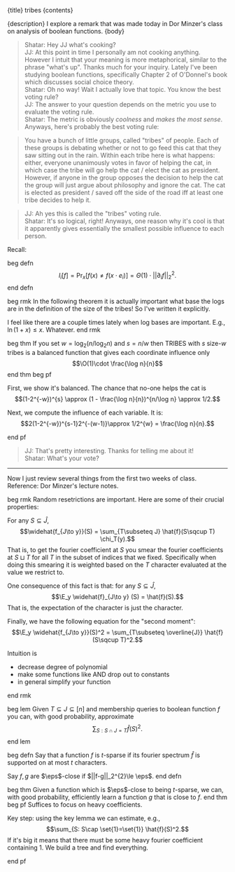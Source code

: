 {title}
tribes
{contents}

{description}
I explore a remark that was made today in Dor Minzer's class on
analysis of boolean functions.
{body}

> Shatar: Hey JJ what's cooking?\
> JJ: At this point in time I personally am not cooking anything.
However I intuit that your meaning is more metaphorical, similar
to the phrase "what's up". Thanks much for your inquiry. Lately
I've been studying boolean functions, specifically Chapter 2 of
O'Donnel's book which discusses social choice theory.\
> Shatar: Oh no way! Wait I actually love that topic. You know
the best voting rule?\
> JJ: The answer to your question depends on the metric you use
to evaluate the voting rule.\
> Shatar: The metric is obviously *coolness* and *makes the most
sense*. Anyways, here's probably the best voting rule:

> You have a bunch of little groups, called "tribes" of people.
Each of these groups is debating whether or not to go feed this
cat that they saw sitting out in the rain.
Within each tribe here is what happens: either, everyone
unanimously votes in favor of helping the cat, in which case the
tribe will go help the cat / elect the cat as president.
However, if anyone in the group opposes the decision to help the
cat the group will just argue about philosophy and ignore the
cat. The cat is elected as president / saved off the side of the
road iff at least one tribe decides to help it.

> JJ: Ah yes this is called the "tribes" voting rule.\
> Shatar: It's so logical, right! Anyways, one reason why it's
cool is that it apparently gives essentially the smallest
possible influence to each person.

Recall: 

beg defn
$$I_i[f] = \Pr_x[f(x)\neq f(x\cdot e_i)] = \Theta(1)\cdot
||\partial_i f||_2^{2}.$$
end defn

beg rmk 
In the following theorem it is actually important what base the
logs are in the definition of the size of the tribes! So I've written it explicitly.

I feel like there are a couple times lately when log bases are
important. E.g., $\ln (1+x)\le x$. Whatever.
end rmk

beg thm
If you set $w = \log_2 (n/\log_2 n)$ and $s = n/w$ then 
TRIBES with $s$ size-$w$ tribes is a balanced function that gives
each coordinate influence only 
$$\O(1)\cdot \frac{\log n}{n}$$
end thm
beg pf

First, we show it's balanced.
The chance that no-one helps the cat is 
$$(1-2^{-w})^{s} \approx (1 - \frac{\log n}{n})^{n/\log n} \approx 1/2.$$

Next, we compute the influence of each variable. It is:
$$2(1-2^{-w})^{s-1}2^{-(w-1)}\approx 1/2^{w} = \frac{\log n}{n}.$$

end pf

> JJ: That's pretty interesting. Thanks for telling me about it!\
> Shatar: What's your vote?

<cat>

---

Now I just review several things from the first two weeks of
class. Reference: Dor Minzer's lecture notes.

beg rmk
Random resetrictions are important.
Here are some of their crucial properties:

For any $S\subseteq \hat{J}$,
$$\widehat{f_{J\to y}}(S) = \sum_{T\subseteq J} \hat{f}(S\sqcup T) \chi_T(y).$$
That is, to get the fourier coefficient at $S$ you smear the
fourier coefficients at $S\sqcup T$ for all $T$ in the subset of
indices that we fixed. Specifically when doing this smearing it
is weighted based on the $T$ character evaluated at the value we
restrict to.

One consequence of this fact is that:
for any $S\subseteq \hat{J}$,
$$\E_y \widehat{f}_{J\to y} (S) = \hat{f}(S).$$
That is, the expectation of the character is just the character.

Finally, we have  the following equation for the "second moment":
$$\E_y \widehat{f_{J\to y}}(S)^2 = \sum_{T\subseteq \overline{J}} \hat{f}(S\sqcup T)^2.$$


Intuition is 

- decrease degree of polynomial
- make some functions like AND drop out to constants
- in general simplify your function

end rmk

beg lem
Given $T\subseteq J \subseteq [n]$ and membership queries to
boolean function $f$ you can, with good probability, approximate
$$\sum_{S: S\cap J = T} \hat{f}(S)^2.$$
end lem

beg defn
Say that a function $f$ is $t$-sparse if its fourier spectrum $\hat{f}$ is supported
on at most $t$ characters.

Say $f,g$ are $\eps$-close if $||f-g||_2^{2}\le \eps$.
end defn

beg thm
Given a function which is $\eps$-close to being $t$-sparse, we
can, with good probability, efficiently learn a function $g$ that is close to $f$.
end thm
beg pf
Suffices to focus  on heavy coefficients.

Key step: using the key lemma we can estimate, e.g., 
$$\sum_{S: S\cap \set{1}=\set{1}} \hat{f}(S)^2.$$
If it's big it means that there must be some heavy fourier
coefficient containing $1$.
We build a tree and find everything.

end pf
